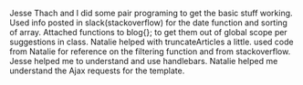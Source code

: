 Jesse Thach and I did some pair programing to get the basic stuff working.
Used info posted in slack(stackoverflow) for the date function and sorting of array.
Attached functions to blog{}; to get them out of global scope per suggestions in class.
Natalie helped with truncateArticles a little.
used code from Natalie for reference on the filtering function and from stackoverflow.
Jesse helped me to understand and use handlebars.
Natalie helped me understand the Ajax requests for the template.
